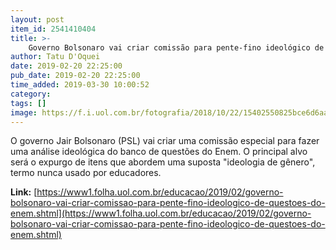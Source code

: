 ```yaml
---
layout: post
item_id: 2541410404
title: >-
    Governo Bolsonaro vai criar comissão para pente-fino ideológico de questões do Enem
author: Tatu D'Oquei
date: 2019-02-20 22:25:00
pub_date: 2019-02-20 22:25:00
time_added: 2019-03-30 10:00:52
category: 
tags: []
image: https://f.i.uol.com.br/fotografia/2018/10/22/15402550825bce6d6aa4843_1540255082_3x2_rt.jpg
---
```


O governo Jair Bolsonaro (PSL) vai criar uma comissão especial para fazer uma análise ideológica do banco de questões do Enem. O principal alvo será o expurgo de itens que abordem uma suposta "ideologia de gênero", termo nunca usado por educadores.

**Link:** [https://www1.folha.uol.com.br/educacao/2019/02/governo-bolsonaro-vai-criar-comissao-para-pente-fino-ideologico-de-questoes-do-enem.shtml](https://www1.folha.uol.com.br/educacao/2019/02/governo-bolsonaro-vai-criar-comissao-para-pente-fino-ideologico-de-questoes-do-enem.shtml)

